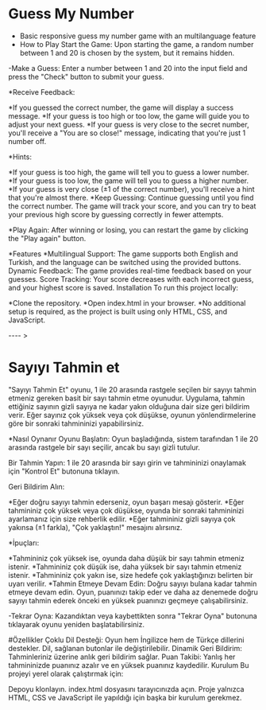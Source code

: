 # Guess My Number

- Basic responsive guess my number game with an multilanguage feature
- How to Play
  Start the Game: Upon starting the game, a random number between 1 and 20 is chosen by the system, but it remains hidden.

-Make a Guess: Enter a number between 1 and 20 into the input field and press the "Check" button to submit your guess.

\*Receive Feedback:

*If you guessed the correct number, the game will display a success message.
*If your guess is too high or too low, the game will guide you to adjust your next guess.
\*If your guess is very close to the secret number, you'll receive a "You are so close!" message, indicating that you're just 1 number off.

\*Hints:

*If your guess is too high, the game will tell you to guess a lower number.
*If your guess is too low, the game will tell you to guess a higher number.
*If your guess is very close (±1 of the correct number), you'll receive a hint that you're almost there.
*Keep Guessing: Continue guessing until you find the correct number. The game will track your score, and you can try to beat your previous high score by guessing correctly in fewer attempts.

\*Play Again: After winning or losing, you can restart the game by clicking the "Play again" button.

*Features
*Multilingual Support: The game supports both English and Turkish, and the language can be switched using the provided buttons.
Dynamic Feedback: The game provides real-time feedback based on your guesses.
Score Tracking: Your score decreases with each incorrect guess, and your highest score is saved.
Installation
To run this project locally:

*Clone the repository.
*Open index.html in your browser.
\*No additional setup is required, as the project is built using only HTML, CSS, and JavaScript.

---- >

# Sayıyı Tahmin et

"Sayıyı Tahmin Et" oyunu, 1 ile 20 arasında rastgele seçilen bir sayıyı tahmin etmeniz gereken basit bir sayı tahmin etme oyunudur. Uygulama, tahmin ettiğiniz sayının gizli sayıya ne kadar yakın olduğuna dair size geri bildirim verir. Eğer sayınız çok yüksek veya çok düşükse, oyunun yönlendirmelerine göre bir sonraki tahmininizi yapabilirsiniz.

\*Nasıl Oynanır
Oyunu Başlatın: Oyun başladığında, sistem tarafından 1 ile 20 arasında rastgele bir sayı seçilir, ancak bu sayı gizli tutulur.

Bir Tahmin Yapın: 1 ile 20 arasında bir sayı girin ve tahmininizi onaylamak için "Kontrol Et" butonuna tıklayın.

Geri Bildirim Alın:

*Eğer doğru sayıyı tahmin ederseniz, oyun başarı mesajı gösterir.
*Eğer tahmininiz çok yüksek veya çok düşükse, oyunda bir sonraki tahmininizi ayarlamanız için size rehberlik edilir.
\*Eğer tahmininiz gizli sayıya çok yakınsa (±1 farkla), "Çok yaklaştın!" mesajını alırsınız.

\*İpuçları:

*Tahmininiz çok yüksek ise, oyunda daha düşük bir sayı tahmin etmeniz istenir.
*Tahmininiz çok düşük ise, daha yüksek bir sayı tahmin etmeniz istenir.
*Tahmininiz çok yakın ise, size hedefe çok yaklaştığınızı belirten bir uyarı verilir.
*Tahmin Etmeye Devam Edin: Doğru sayıyı bulana kadar tahmin etmeye devam edin. Oyun, puanınızı takip eder ve daha az denemede doğru sayıyı tahmin ederek önceki en yüksek puanınızı geçmeye çalışabilirsiniz.

-Tekrar Oyna: Kazandıktan veya kaybettikten sonra "Tekrar Oyna" butonuna tıklayarak oyunu yeniden başlatabilirsiniz.

#Özellikler
Çoklu Dil Desteği: Oyun hem İngilizce hem de Türkçe dillerini destekler. Dil, sağlanan butonlar ile değiştirilebilir.
Dinamik Geri Bildirim: Tahminleriniz üzerine anlık geri bildirim sağlar.
Puan Takibi: Yanlış her tahmininizde puanınız azalır ve en yüksek puanınız kaydedilir.
Kurulum
Bu projeyi yerel olarak çalıştırmak için:

Depoyu klonlayın.
index.html dosyasını tarayıcınızda açın.
Proje yalnızca HTML, CSS ve JavaScript ile yapıldığı için başka bir kurulum gerekmez.

